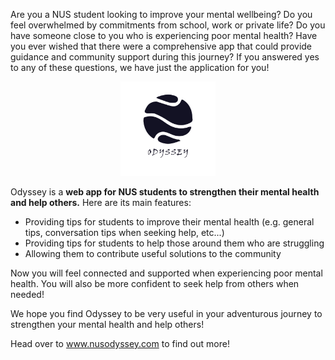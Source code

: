 Are you a NUS student looking to improve your mental wellbeing? Do you feel overwhelmed by commitments from school, work or private life? Do you have someone close to you who is experiencing poor mental health? Have you ever wished that there were a comprehensive app that could provide guidance and community support during this journey? If you answered yes to any of these questions, we have just the application for you!

<div align = "center">
    <img alt="logo" src="src/images/logomaker.jpg" width=30% height=30%>
</div>

Odyssey is a **web app for NUS students to strengthen their mental health and help others.** Here are its main features:
* Providing tips for students to improve their mental health (e.g. general tips, conversation tips when seeking help, etc...)
* Providing tips for students to help those around them who are struggling
* Allowing them to contribute useful solutions to the community

Now you will feel connected and supported when experiencing poor mental health. You will also be more confident to seek help from others when needed!

We hope you find Odyssey to be very useful in your adventurous journey to strengthen your mental health and help others!

Head over to www.nusodyssey.com to find out more!
